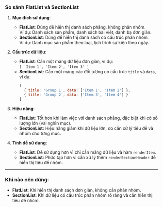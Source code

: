 ### So sánh FlatList và SectionList

1. **Mục đích sử dụng**:  
   - **FlatList**: Dùng để hiển thị danh sách phẳng, không phân nhóm.  
     Ví dụ: Danh sách sản phẩm, danh sách bài viết, danh bạ đơn giản.  
   - **SectionList**: Dùng để hiển thị danh sách có cấu trúc phân nhóm.  
     Ví dụ: Danh mục sản phẩm theo loại, lịch trình sự kiện theo ngày.  

2. **Cấu trúc dữ liệu**:  
   - **FlatList**: Cần một mảng dữ liệu đơn giản, ví dụ:  
     `[ 'Item 1', 'Item 2', 'Item 3' ]`  
   - **SectionList**: Cần một mảng các đối tượng có cấu trúc `title` và `data`, ví dụ:  
     ```javascript
     [
       { title: 'Group 1', data: ['Item 1', 'Item 2'] },
       { title: 'Group 2', data: ['Item 3', 'Item 4'] }
     ]
     ```

3. **Hiệu năng**:  
   - **FlatList**: Tốt hơn khi làm việc với danh sách phẳng, đặc biệt khi có số lượng lớn (vài nghìn mục).  
   - **SectionList**: Hiệu năng giảm khi dữ liệu lớn, do cần xử lý tiêu đề và nhóm cho từng mục.  

4. **Tính dễ sử dụng**:  
   - **FlatList**: Dễ sử dụng hơn vì chỉ cần mảng dữ liệu và hàm `renderItem`.  
   - **SectionList**: Phức tạp hơn vì cần xử lý thêm `renderSectionHeader` để hiển thị tiêu đề nhóm.  

---

### Khi nào nên dùng:
- **FlatList**: Khi hiển thị danh sách đơn giản, không cần phân nhóm.  
- **SectionList**: Khi dữ liệu có cấu trúc phân nhóm rõ ràng và cần hiển thị tiêu đề nhóm.  
